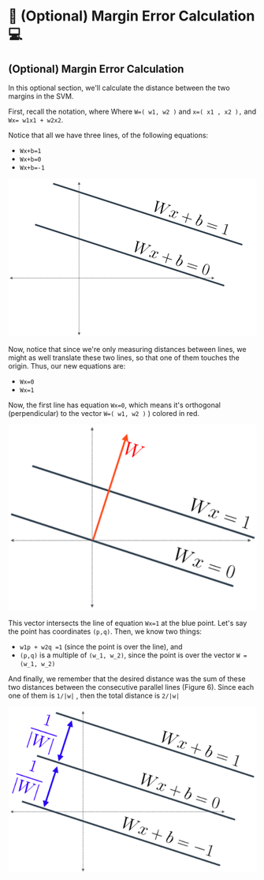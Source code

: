 # 🤯 (Optional) Margin Error Calculation 💻

## (Optional) Margin Error Calculation

In this optional section, we'll calculate the distance between the two margins in the SVM.

First, recall the notation, where Where `W=( w1, w2 )` and `x=( x1 , x2 ),` and `Wx= w1x1 + w2x2`.

Notice that all we have three lines, of the following equations:

- `Wx+b=1`
- `Wx+b=0`
- `Wx+b=-1`

![](./imgs/img_1.png)

Now, notice that since we're only measuring distances between lines, we might as well translate these two lines, so that one of them touches the origin. Thus, our new equations are:

- `Wx=0`
- `Wx=1`

Now, the first line has equation `Wx=0`, which means it's orthogonal (perpendicular) to the vector `W=( w1, w2 )` ) colored in red.

![](./imgs/img_2.png)

This vector intersects the line of equation `Wx=1` at the blue point. Let's say the point has coordinates `(p,q)`. Then, we know two things:

- `w1p + w2q =1` (since the point is over the line), and
- `(p,q)` is a multiple of `(w_1, w_2)`, since the point is over the vector `W = (w_1, w_2)`

And finally, we remember that the desired distance was the sum of these two distances between the consecutive parallel lines (Figure 6). Since each one of them is `1/|w|` , then the total distance is `2/|w|`

![](./imgs/img_3.png)
